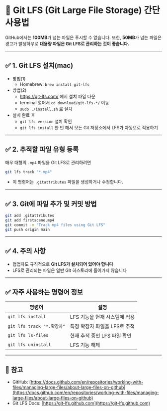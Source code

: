 # 🧠 Git LFS (Git Large File Storage) 간단 사용법

GitHub에서는 **100MB**가 넘는 파일은 푸시할 수 없습니다.
또한, **50MB**가 넘는 파일은 경고가 발생하무로 **대용량 파일은 Git LFS로 관리하는 것이 좋습니다.**

---

## ✅ 1. Git LFS 설치(mac)
* 방법(1) 
    * Homebrew: `brew install git-lfs`
* 방법(2)
    * https://git-lfs.com/ 에서 설치 파일 다운
    * terminal 열어서 `cd download/git-lfs-*/` 이동
    * `sudo ./install.sh` 로 설치
* 설치 완료 후
    * `git lfs version` 설치 확인
    * `git lfs install` 한 번 해서 모든 Git 저장소에서 LFS가 자동으로 적용하기
---

## ✅ 2. 추적할 파일 유형 등록

매우 대형의 `.mp4` 파일을 Git LFS로 관리하려면
```bash
git lfs track "*.mp4"
```
* 이 명령어는 `.gitattributes` 파일을 생성하거나 수정합니다.

---

## ✅ 3. Git에 파일 추가 및 커밋 방법

```bash
git add .gitattributes
git add firstscene.mp4
git commit -m "Track mp4 files using Git LFS"
git push origin main
```

---

## ✅ 4. 주의 사항

* 협업자도 규칙적으로 **Git LFS가 설치되어 있어야 합니다**
* LFS로 관리되는 파일은 일반 Git 히스토리에 들어가지 않습니다

---

## ✅ 자주 사용하는 명령어 정보

| 명령어                     | 설명                 |
| ----------------------- | ------------------ |
| `git lfs install`       | LFS 기능을 현재 시스템에 적용 |
| `git lfs track "*.확장자"` | 특정 확장자 파일을 LFS로 추적 |
| `git lfs ls-files`      | 현재 추적 중인 LFS 파일 확인 |
| `git lfs uninstall`     | LFS 기능 해제          |

---

## 📌 참고

* GitHub: [https://docs.github.com/en/repositories/working-with-files/managing-large-files/about-large-files-on-github](https://docs.github.com/en/repositories/working-with-files/managing-large-files/about-large-files-on-github)
* Git LFS Docs: [https://git-lfs.github.com](https://git-lfs.github.com)
